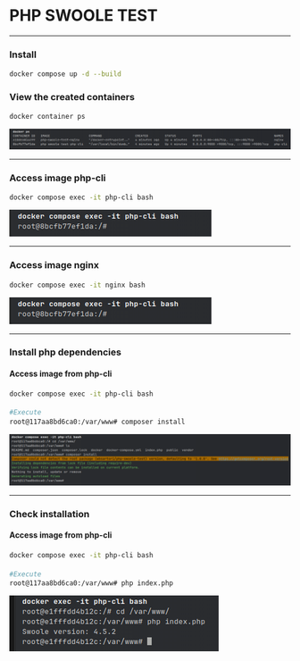 # PHP SWOOLE TEST

---

### Install

```bash
docker compose up -d --build
```

### View the created containers
```bash
docker container ps
```

![docker ps](./public/images/docker_ps.png)

---

### Access image php-cli


```bash
docker compose exec -it php-cli bash
```
![docker ps](./public/images/docker_exec_php_cli.png)

---

### Access image nginx

```bash
docker compose exec -it nginx bash
```
![docker ps](./public/images/docker_exec_php_cli.png)

---

### Install php dependencies

#### Access image from php-cli
```bash
docker compose exec -it php-cli bash

#Execute
root@117aa8bd6ca0:/var/www# composer install
```
![docker ps](./public/images/docker_composer_install.png)

---

### Check installation

#### Access image from php-cli
```bash
docker compose exec -it php-cli bash

#Execute
root@117aa8bd6ca0:/var/www# php index.php
```
![docker ps](./public/images/docker_version_swoole.png)